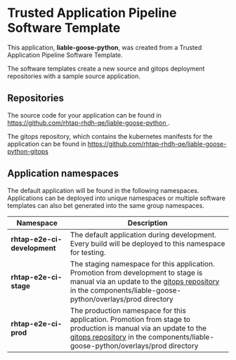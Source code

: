 # Trusted Application Pipeline Software Template

This application, **liable-goose-python**, was created from a Trusted Application Pipeline Software Template.

The software templates create a new source and gitops deployment repositories with a sample source application. 

## Repositories

The source code for your application can be found in [https://github.com/rhtap-rhdh-qe/liable-goose-python ](https://github.com/rhtap-rhdh-qe/liable-goose-python ).
 
The gitops repository, which contains the kubernetes manifests for the application can be found in 
[https://github.com/rhtap-rhdh-qe/liable-goose-python-gitops ](https://github.com/rhtap-rhdh-qe/liable-goose-python-gitops ) 

## Application namespaces 

The default application will be found in the following namespaces. Applications can be deployed into unique namespaces or multiple software templates can also bet generated into the same group namespaces.  

|  Namespace   |  Description   |  
| -------- | -------- |   
| **rhtap-e2e-ci-development** | The default application during development. Every build will be deployed to this namespace for testing. | 
| **rhtap-e2e-ci-stage** | The staging namespace for this application. Promotion from development to stage is manual via an update to the [gitops repository](https://github.com/rhtap-rhdh-qe/liable-goose-python-gitops ) in the components/liable-goose-python/overlays/prod directory |  
| **rhtap-e2e-ci-prod** | The production namespace for this application. Promotion from stage to production is manual via an update to the [gitops repository](https://github.com/rhtap-rhdh-qe/liable-goose-python-gitops ) in the components/liable-goose-python/overlays/prod directory | 